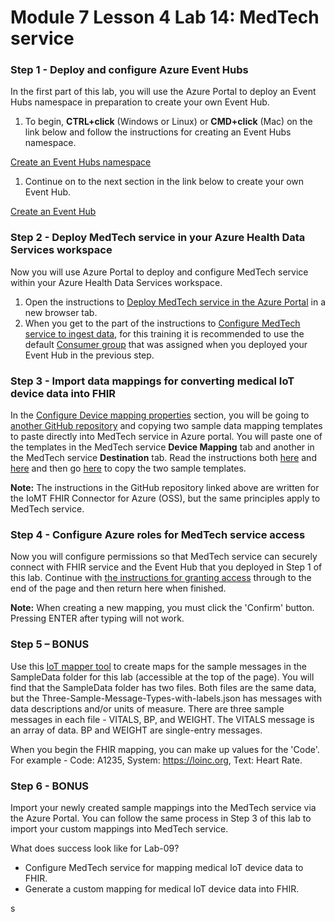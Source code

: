 # Module 7 Lesson 4 Lab 14: MedTech service

### Step 1 - Deploy and configure Azure Event Hubs

In the first part of this lab, you will use the Azure Portal to deploy an Event Hubs namespace in preparation to create your own Event Hub.

1.  To begin, **CTRL+click** (Windows or Linux) or **CMD+click** (Mac) on the link below and follow the instructions for creating an Event Hubs namespace.

[Create an Event Hubs namespace](https://docs.microsoft.com/en-us/azure/event-hubs/event-hubs-create#create-an-event-hubs-namespace)

1.  Continue on to the next section in the link below to create your own Event Hub.

[Create an Event Hub](https://docs.microsoft.com/en-us/azure/event-hubs/event-hubs-create#create-an-event-hub)

### Step 2 - Deploy MedTech service in your Azure Health Data Services workspace

Now you will use Azure Portal to deploy and configure MedTech service within your Azure Health Data Services workspace.

1.  Open the instructions to [Deploy MedTech service in the Azure Portal](https://docs.microsoft.com/en-us/azure/healthcare-apis/iot/deploy-iot-connector-in-azure) in a new browser tab.
2.  When you get to the part of the instructions to [Configure MedTech service to ingest data](https://docs.microsoft.com/en-us/azure/healthcare-apis/iot/deploy-iot-connector-in-azure#configure-medtech-service-to-ingest-data), for this training it is recommended to use the default [Consumer group](https://docs.microsoft.com/en-us/azure/event-hubs/event-hubs-features#consumer-groups) that was assigned when you deployed your Event Hub in the previous step.

### Step 3 - Import data mappings for converting medical IoT device data into FHIR

In the [Configure Device mapping properties](https://docs.microsoft.com/en-us/azure/healthcare-apis/iot/deploy-iot-connector-in-azure#configure-device-mapping-properties) section, you will be going to [another GitHub repository](https://github.com/microsoft/iomt-fhir/blob/main/docs/Configuration.md#device-content-mapping) and copying two sample data mapping templates to paste directly into MedTech service in Azure portal. You will paste one of the templates in the MedTech service **Device Mapping** tab and another in the MedTech service **Destination** tab. Read the instructions both [here](https://docs.microsoft.com/en-us/azure/healthcare-apis/iot/deploy-iot-connector-in-azure#configure-device-mapping-properties) and [here](https://github.com/microsoft/iomt-fhir/blob/main/docs/Configuration.md#device-content-mapping) and then go [here](https://github.com/microsoft/azure-health-data-services-workshop/tree/main/Challenge-09%20-%20MedTech%20service/SampleData/Answers) to copy the two sample templates.

**Note:** The instructions in the GitHub repository linked above are written for the IoMT FHIR Connector for Azure (OSS), but the same principles apply to MedTech service.

### Step 4 - Configure Azure roles for MedTech service access

Now you will configure permissions so that MedTech service can securely connect with FHIR service and the Event Hub that you deployed in Step 1 of this lab. Continue with [the instructions for granting access](https://docs.microsoft.com/en-us/azure/healthcare-apis/iot/deploy-iot-connector-in-azure#granting-medtech-service-access) through to the end of the page and then return here when finished.

**Note:** When creating a new mapping, you must click the 'Confirm' button. Pressing ENTER after typing will not work.

### Step 5 – BONUS

Use this [IoT mapper tool](https://github.com/microsoft/iomt-fhir/tree/main/tools/data-mapper) to create maps for the sample messages in the SampleData folder for this lab (accessible at the top of the page). You will find that the SampleData folder has two files. Both files are the same data, but the Three-Sample-Message-Types-with-labels.json has messages with data descriptions and/or units of measure. There are three sample messages in each file - VITALS, BP, and WEIGHT. The VITALS message is an array of data. BP and WEIGHT are single-entry messages.

When you begin the FHIR mapping, you can make up values for the 'Code'. For example - Code: A1235, System: https://loinc.org, Text: Heart Rate.

### Step 6 - BONUS

Import your newly created sample mappings into the MedTech service via the Azure Portal. You can follow the same process in Step 3 of this lab to import your custom mappings into MedTech service.

What does success look like for Lab-09?

-   Configure MedTech service for mapping medical IoT device data to FHIR.
-   Generate a custom mapping for medical IoT device data into FHIR.

s
